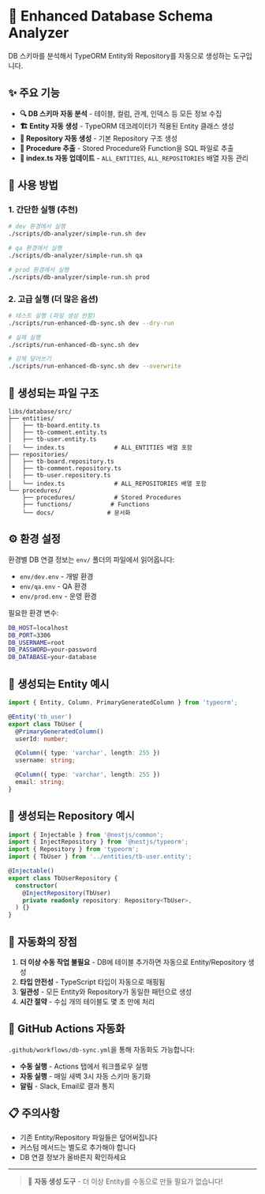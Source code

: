 # 🚀 Enhanced Database Schema Analyzer

DB 스키마를 분석해서 TypeORM Entity와 Repository를 자동으로 생성하는 도구입니다.

## ✨ 주요 기능

- **🔍 DB 스키마 자동 분석** - 테이블, 컬럼, 관계, 인덱스 등 모든 정보 수집
- **🏗️ Entity 자동 생성** - TypeORM 데코레이터가 적용된 Entity 클래스 생성
- **🔧 Repository 자동 생성** - 기본 Repository 구조 생성
- **🏪 Procedure 추출** - Stored Procedure와 Function을 SQL 파일로 추출
- **📝 index.ts 자동 업데이트** - `ALL_ENTITIES`, `ALL_REPOSITORIES` 배열 자동 관리

## 🚀 사용 방법

### 1. 간단한 실행 (추천)

```bash
# dev 환경에서 실행
./scripts/db-analyzer/simple-run.sh dev

# qa 환경에서 실행
./scripts/db-analyzer/simple-run.sh qa

# prod 환경에서 실행
./scripts/db-analyzer/simple-run.sh prod
```

### 2. 고급 실행 (더 많은 옵션)

```bash
# 테스트 실행 (파일 생성 안함)
./scripts/run-enhanced-db-sync.sh dev --dry-run

# 실제 실행
./scripts/run-enhanced-db-sync.sh dev

# 강제 덮어쓰기
./scripts/run-enhanced-db-sync.sh dev --overwrite
```

## 📁 생성되는 파일 구조

```
libs/database/src/
├── entities/
│   ├── tb-board.entity.ts
│   ├── tb-comment.entity.ts
│   ├── tb-user.entity.ts
│   └── index.ts              # ALL_ENTITIES 배열 포함
├── repositories/
│   ├── tb-board.repository.ts
│   ├── tb-comment.repository.ts
│   ├── tb-user.repository.ts
│   └── index.ts              # ALL_REPOSITORIES 배열 포함
└── procedures/
    ├── procedures/           # Stored Procedures
    ├── functions/           # Functions
    └── docs/               # 문서화
```

## ⚙️ 환경 설정

환경별 DB 연결 정보는 `env/` 폴더의 파일에서 읽어옵니다:

- `env/dev.env` - 개발 환경
- `env/qa.env` - QA 환경
- `env/prod.env` - 운영 환경

필요한 환경 변수:

```bash
DB_HOST=localhost
DB_PORT=3306
DB_USERNAME=root
DB_PASSWORD=your-password
DB_DATABASE=your-database
```

## 🎯 생성되는 Entity 예시

```typescript
import { Entity, Column, PrimaryGeneratedColumn } from 'typeorm';

@Entity('tb_user')
export class TbUser {
  @PrimaryGeneratedColumn()
  userId: number;

  @Column({ type: 'varchar', length: 255 })
  username: string;

  @Column({ type: 'varchar', length: 255 })
  email: string;
}
```

## 🔧 생성되는 Repository 예시

```typescript
import { Injectable } from '@nestjs/common';
import { InjectRepository } from '@nestjs/typeorm';
import { Repository } from 'typeorm';
import { TbUser } from '../entities/tb-user.entity';

@Injectable()
export class TbUserRepository {
  constructor(
    @InjectRepository(TbUser)
    private readonly repository: Repository<TbUser>,
  ) {}
}
```

## 🎉 자동화의 장점

1. **더 이상 수동 작업 불필요** - DB에 테이블 추가하면 자동으로 Entity/Repository 생성
2. **타입 안전성** - TypeScript 타입이 자동으로 매핑됨
3. **일관성** - 모든 Entity와 Repository가 동일한 패턴으로 생성
4. **시간 절약** - 수십 개의 테이블도 몇 초 만에 처리

## 🔄 GitHub Actions 자동화

`.github/workflows/db-sync.yml`을 통해 자동화도 가능합니다:

- **수동 실행** - Actions 탭에서 워크플로우 실행
- **자동 실행** - 매일 새벽 3시 자동 스키마 동기화
- **알림** - Slack, Email로 결과 통지

## 📋 주의사항

- 기존 Entity/Repository 파일들은 덮어써집니다
- 커스텀 메서드는 별도로 추가해야 합니다
- DB 연결 정보가 올바른지 확인하세요

---

> 🤖 **자동 생성 도구** - 더 이상 Entity를 수동으로 만들 필요가 없습니다!
